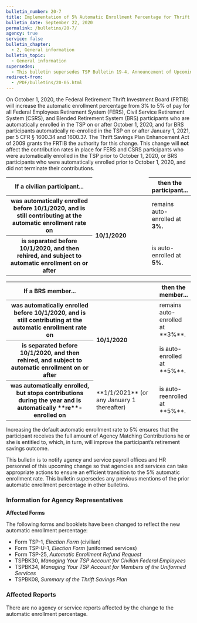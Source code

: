 ```yaml
---
bulletin_number: 20-7
title: Implementation of 5% Automatic Enrollment Percentage for Thrift Savings Plan Participants
bulletin_date: September 22, 2020
permalink: /bulletins/20-7/
agency: true
service: false
bulletin_chapter:
  - 2, General information
bulletin_topic:
  - General information
supersedes:
  - This bulletin supersedes TSP Bulletin 19-4, Announcement of Upcoming Change to the Automatic Enrollment Percentage for Thrift Savings Plan Participants, dated June 6, 2019, and TSP Bulletin 19-U-2, Announcement of Upcoming Change to the Automatic Enrollment Percentage for Thrift Savings Plan Participants – UPDATED, dated July 31, 2019.
redirect-from:
  - /PDF/bulletins/20-05.html
---
```


On October 1, 2020, the Federal Retirement Thrift Investment Board (FRTIB) will increase the automatic enrollment percentage from 3% to 5% of pay for all Federal Employees Retirement System (FERS), Civil Service Retirement System (CSRS), and Blended Retirement System (BRS) participants who are automatically enrolled in the TSP on or after October 1, 2020, and for BRS participants automatically re-enrolled in the TSP on or after January 1, 2021, per 5 CFR § 1600.34 and 1600.37. The Thrift Savings Plan Enhancement Act of 2009 grants the FRTIB the authority for this change. This change will **not** affect the contribution rates in place for FERS and CSRS participants who were automatically enrolled in the TSP prior to October 1, 2020, or BRS participants who were automatically enrolled prior to October 1, 2020, and did not terminate their contributions.

<table class="center">
<colgroup>
<col style="width: 24rem;">
<col style="width: 14rem;">
</colgroup>
<thead>
<tr>
<th scope="col">If a civilian participant...</th>
<td scope="col" class="center"></td>
<th scope="col" class="center">then the participant...</th>
</tr>
</thead>
<tbody>
<tr>
<th scope="row" markdown="1">was automatically enrolled before <strong>10/1/2020</strong>, and is still contributing at the automatic enrollment rate on</th>
<td rowspan="2"><strong>10/1/2020</strong></td>
<td>remains auto-enrolled at <strong>3%.</strong></td>
</tr>
<tr>
<th scope="row" markdown="1">is separated before <strong>10/1/2020</strong>, and then rehired, and subject to automatic enrollment on or after</th>
<td>is auto-enrolled at <strong>5%.</strong></td>
</tr>
</tbody>
</table>

<table class="center">
<colgroup>
<col style="width: 24rem;">
<col style="width: 14rem;">
</colgroup>
<thead>
  <tr>
    <th scope="col">If a BRS member...</th>
    <th scope="col" class="center"></th>
    <th scope="col" class="center">then the member...</th>
  </tr>
</thead>

  <tbody>
  <tr>
    <th scope="row" markdown="1">was automatically enrolled before <strong>10/1/2020</strong>, and is still contributing at the automatic enrollment rate on</th>
    <td rowspan="2"><strong>10/1/2020</strong></td>
    <td>remains auto-enrolled at **3%**.</td>
  </tr>
  <tr>
    <th scope="row">is separated before <strong>10/1/2020</strong>, and then rehired, and subject to automatic enrollment on or after</th>
    <td>is auto-enrolled at **5%**.</td>
  </tr>
  <tr>
    <th scope="row">was automatically enrolled, but stops contributions during the year and is automatically **re**-enrolled on</th>
    <td>**1/1/2021** (or any January 1 thereafter)</td>
    <td>is auto-reenrolled at **5%**.</td>
  </tr>
</tbody>
</table>

Increasing the default automatic enrollment rate to 5% ensures that the participant receives the full amount of Agency Matching Contributions he or she is entitled to, which, in turn, will improve the participant’s retirement savings outcome.

This bulletin is to notify agency and service payroll offices and HR personnel of this upcoming change so that agencies and services can take appropriate actions to ensure an efficient transition to the 5% automatic enrollment rate. This bulletin supersedes any previous mentions of the prior automatic enrollment percentage in other bulletins.

### Information for Agency Representatives

**Affected Forms**

The following forms and booklets have been changed to reflect the new automatic enrollment percentage:

- Form TSP-1, _Election Form_ (civilian) 	
- Form TSP-U-1, _Election Form_ (uniformed services)
- Form TSP-25, _Automatic Enrollment Refund Request_
- TSPBK30, _Managing Your TSP Account for Civilian Federal Employees_
- TSPBK34, _Managing Your TSP Account for Members of the Uniformed Services_
- TSPBK08, _Summary of the Thrift Savings Plan_

### Affected Reports

There are no agency or service reports affected by the change to the automatic enrollment percentage.

<!-- CONTENT END -->
